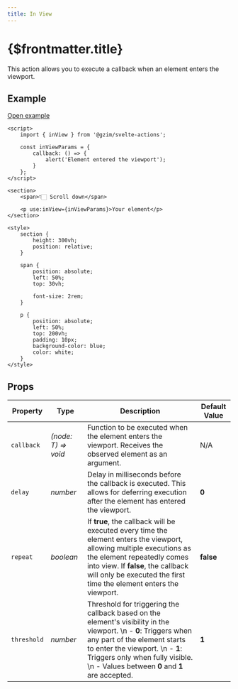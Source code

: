 ```yaml
---
title: In View
---
```


# {$frontmatter.title}

This action allows you to execute a callback when an element enters the viewport.

## Example

[Open example](/examples/in-view)

```svelte title="Example.svelte"|copy|lineNumbers
<script>
	import { inView } from '@gzim/svelte-actions';

	const inViewParams = {
		callback: () => {
			alert('Element entered the viewport');
		}
	};
</script>

<section>
	<span>👇🏻 Scroll down</span>

	<p use:inView={inViewParams}>Your element</p>
</section>

<style>
	section {
		height: 300vh;
		position: relative;
	}

	span {
		position: absolute;
		left: 50%;
		top: 30vh;

		font-size: 2rem;
	}

	p {
		position: absolute;
		left: 50%;
		top: 200vh;
		padding: 10px;
		background-color: blue;
		color: white;
	}
</style>
```

## Props

| Property    | Type                | Description                                                                                                                                                                                                                                                              | Default Value |
| ----------- | ------------------- | ------------------------------------------------------------------------------------------------------------------------------------------------------------------------------------------------------------------------------------------------------------------------ | ------------- |
| `callback`  | _(node: T) => void_ | Function to be executed when the element enters the viewport. Receives the observed element as an argument.                                                                                                                                                              | N/A           |
| `delay`     | _number_            | Delay in milliseconds before the callback is executed. This allows for deferring execution after the element has entered the viewport.                                                                                                                                   | **0**         |
| `repeat`    | _boolean_           | If **true**, the callback will be executed every time the element enters the viewport, allowing multiple executions as the element repeatedly comes into view. If **false**, the callback will only be executed the first time the element enters the viewport.          | **false**     |
| `threshold` | _number_            | Threshold for triggering the callback based on the element's visibility in the viewport. \n - **0**: Triggers when any part of the element starts to enter the viewport. \n - **1**: Triggers only when fully visible. \n - Values between **0** and **1** are accepted. | **1**         |
